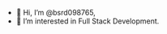 - 👋 Hi, I’m @bsrd098765, 
- 👀 I’m interested in Full Stack Development.


<!---
bsrd098765/bsrd098765 is a ✨ special ✨ repository because its `README.md` (this file) appears on your GitHub profile.
You can click the Preview link to take a look at your changes.
--->
